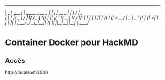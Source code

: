  ____             _                 _   _            _    __  __ ____
|  _ \  ___   ___| | _____ _ __ _  | | | | __ _  ___| | _|  \/  |  _ \
| | | |/ _ \ / __| |/ / _ \ '__(_) | |_| |/ _` |/ __| |/ / |\/| | | | |
| |_| | (_) | (__|   <  __/ |   _  |  _  | (_| | (__|   <| |  | | |_| |
|____/ \___/ \___|_|\_\___|_|  (_) |_| |_|\__,_|\___|_|\_\_|  |_|____/






# Container Docker pour HackMD

## Accès

http://localhost:3000